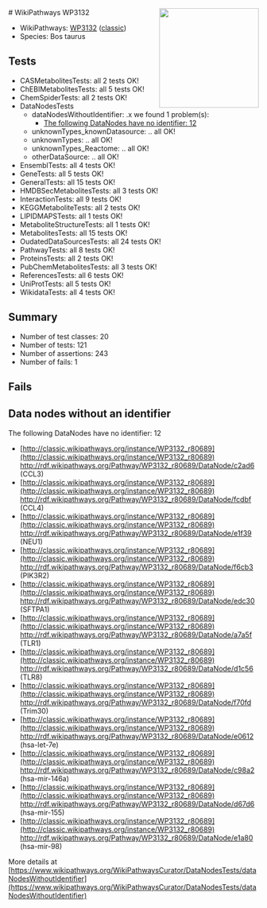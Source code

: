<img style="float: right; width: 200px" src="https://upload.wikimedia.org/wikipedia/commons/thumb/8/83/Wplogo_with_text_500.png/640px-Wplogo_with_text_500.png" />
# WikiPathways WP3132

* WikiPathways: [WP3132](https://wikipathways.org/pathways/WP3132) ([classic](https://classic.wikipathways.org/instance/WP3132))
* Species: Bos taurus
## Tests
* CASMetabolitesTests: all 2 tests OK!
* ChEBIMetabolitesTests: all 5 tests OK!
* ChemSpiderTests: all 2 tests OK!
* DataNodesTests
    * dataNodesWithoutIdentifier: .x we found 1 problem(s):
        * [The following DataNodes have no identifier: 12](#8792c492)
    * unknownTypes_knownDatasource: .. all OK!
    * unknownTypes: .. all OK!
    * unknownTypes_Reactome: .. all OK!
    * otherDataSource: .. all OK!
* EnsemblTests: all 4 tests OK!
* GeneTests: all 5 tests OK!
* GeneralTests: all 15 tests OK!
* HMDBSecMetabolitesTests: all 3 tests OK!
* InteractionTests: all 9 tests OK!
* KEGGMetaboliteTests: all 2 tests OK!
* LIPIDMAPSTests: all 1 tests OK!
* MetaboliteStructureTests: all 1 tests OK!
* MetabolitesTests: all 15 tests OK!
* OudatedDataSourcesTests: all 24 tests OK!
* PathwayTests: all 8 tests OK!
* ProteinsTests: all 2 tests OK!
* PubChemMetabolitesTests: all 3 tests OK!
* ReferencesTests: all 6 tests OK!
* UniProtTests: all 5 tests OK!
* WikidataTests: all 4 tests OK!


## Summary

* Number of test classes: 20
* Number of tests: 121
* Number of assertions: 243
* Number of fails: 1

## Fails

<a name="8792c492" />

## Data nodes without an identifier

The following DataNodes have no identifier: 12

* [http://classic.wikipathways.org/instance/WP3132_r80689](http://classic.wikipathways.org/instance/WP3132_r80689) http://rdf.wikipathways.org/Pathway/WP3132_r80689/DataNode/c2ad6 (CCL3)
* [http://classic.wikipathways.org/instance/WP3132_r80689](http://classic.wikipathways.org/instance/WP3132_r80689) http://rdf.wikipathways.org/Pathway/WP3132_r80689/DataNode/fcdbf (CCL4)
* [http://classic.wikipathways.org/instance/WP3132_r80689](http://classic.wikipathways.org/instance/WP3132_r80689) http://rdf.wikipathways.org/Pathway/WP3132_r80689/DataNode/e1f39 (NEU1)
* [http://classic.wikipathways.org/instance/WP3132_r80689](http://classic.wikipathways.org/instance/WP3132_r80689) http://rdf.wikipathways.org/Pathway/WP3132_r80689/DataNode/f6cb3 (PIK3R2)
* [http://classic.wikipathways.org/instance/WP3132_r80689](http://classic.wikipathways.org/instance/WP3132_r80689) http://rdf.wikipathways.org/Pathway/WP3132_r80689/DataNode/edc30 (SFTPA1)
* [http://classic.wikipathways.org/instance/WP3132_r80689](http://classic.wikipathways.org/instance/WP3132_r80689) http://rdf.wikipathways.org/Pathway/WP3132_r80689/DataNode/a7a5f (TLR1)
* [http://classic.wikipathways.org/instance/WP3132_r80689](http://classic.wikipathways.org/instance/WP3132_r80689) http://rdf.wikipathways.org/Pathway/WP3132_r80689/DataNode/d1c56 (TLR8)
* [http://classic.wikipathways.org/instance/WP3132_r80689](http://classic.wikipathways.org/instance/WP3132_r80689) http://rdf.wikipathways.org/Pathway/WP3132_r80689/DataNode/f70fd (Trim30)
* [http://classic.wikipathways.org/instance/WP3132_r80689](http://classic.wikipathways.org/instance/WP3132_r80689) http://rdf.wikipathways.org/Pathway/WP3132_r80689/DataNode/e0612 (hsa-let-7e)
* [http://classic.wikipathways.org/instance/WP3132_r80689](http://classic.wikipathways.org/instance/WP3132_r80689) http://rdf.wikipathways.org/Pathway/WP3132_r80689/DataNode/c98a2 (hsa-mir-146a)
* [http://classic.wikipathways.org/instance/WP3132_r80689](http://classic.wikipathways.org/instance/WP3132_r80689) http://rdf.wikipathways.org/Pathway/WP3132_r80689/DataNode/d67d6 (hsa-mir-155)
* [http://classic.wikipathways.org/instance/WP3132_r80689](http://classic.wikipathways.org/instance/WP3132_r80689) http://rdf.wikipathways.org/Pathway/WP3132_r80689/DataNode/e1a80 (hsa-mir-98)


More details at [https://www.wikipathways.org/WikiPathwaysCurator/DataNodesTests/dataNodesWithoutIdentifier](https://www.wikipathways.org/WikiPathwaysCurator/DataNodesTests/dataNodesWithoutIdentifier)

